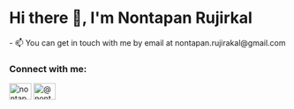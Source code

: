 <h1 align="left">Hi there 👋, I'm Nontapan Rujirkal</h1> 
- 📫 You can get in touch with me by email at nontapan.rujirakal@gmail.com

<h3 align="left">Connect with me:</h3>
<p align="left">
<a href="linkedin.com/in/nontapan-rujirakal" target="blank"><img align="center" src="https://raw.githubusercontent.com/rahuldkjain/github-profile-readme-generator/master/src/images/icons/Social/linked-in-alt.svg" alt="nontapan-rujirakal" height="30" width="40" /></a>
<a href="https://medium.com/@nontapan" target="blank"><img align="center" src="https://raw.githubusercontent.com/rahuldkjain/github-profile-readme-generator/master/src/images/icons/Social/medium.svg" alt="@nontapan" height="30" width="40" /></a>
<!-- <a href="https://www.hackerrank.com/@n115p" target="blank"><img align="center" src="https://raw.githubusercontent.com/rahuldkjain/github-profile-readme-generator/master/src/images/icons/Social/hackerrank.svg" alt="@n115p" height="30" width="40" /></a> -->
</p>

<!--
**nontapanr/nontapanr** is a ✨ _special_ ✨ repository because its `README.md` (this file) appears on your GitHub profile.

Here are some ideas to get you started:

- 🔭 I’m currently working on ...
- 🌱 I’m currently learning ...
- 👯 I’m looking to collaborate on ...
- 🤔 I’m looking for help with ...
- 💬 Ask me about ...
- 📫 How to reach me: ...
- 😄 Pronouns: ...
- ⚡ Fun fact: ...
-->
